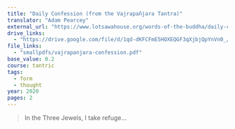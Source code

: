 ```yaml
---
title: "Daily Confession (from the Vajrapañjara Tantra)"
translator: "Adam Pearcey"
external_url: "https://www.lotsawahouse.org/words-of-the-buddha/daily-confession-from-vajrapanjara"
drive_links:
  - "https://drive.google.com/file/d/1qd-dKFCFmE5HOXEQGF3qXjbjQpYnVn0_/view?usp=drivesdk"
file_links:
  - "smallpdfs/vajrapanjara-confession.pdf"
base_value: 0.2
course: tantric
tags:
  - form
  - thought
year: 2020
pages: 2
---
```


> In the Three Jewels, I take refuge...

